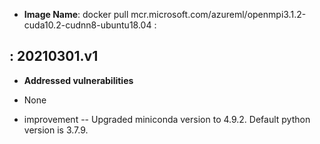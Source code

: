 -  **Image Name**: docker pull mcr.microsoft.com/azureml/openmpi3.1.2-cuda10.2-cudnn8-ubuntu18.04 : 

: 20210301.v1
-------------------

-   **Addressed vulnerabilities**

-   None

-   improvement -- Upgraded miniconda version to 4.9.2. Default python version is 3.7.9.
